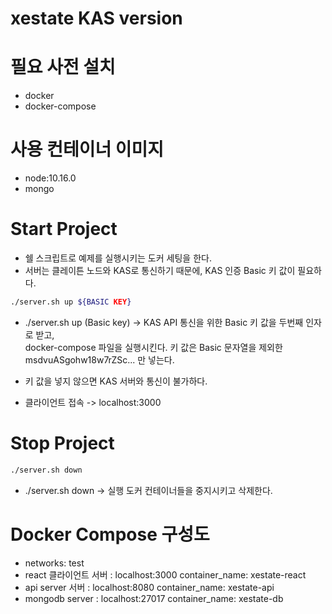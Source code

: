 # xestate KAS version

# 필요 사전 설치

- docker  
- docker-compose  

# 사용 컨테이너 이미지

- node:10.16.0  
- mongo  

# Start Project

- 쉘 스크립트로 예제를 실행시키는 도커 세팅을 한다.  
- 서버는 클레이튼 노드와 KAS로 통신하기 때문에, KAS 인증 Basic 키 값이 필요하다.  

```bash
./server.sh up ${BASIC KEY}
```
- ./server.sh up (Basic key) -> KAS API 통신을 위한 Basic 키 값을 두번째 인자로 받고,  
docker-compose 파일을 실행시킨다. 키 값은 Basic 문자열을 제외한 msdvuASgohw18w7rZSc... 만 넣는다.  

- 키 값을 넣지 않으면 KAS 서버와 통신이 불가하다.  
- 클라이언트 접속 -> localhost:3000  

# Stop Project

```bash
./server.sh down
```

- ./server.sh down -> 실행 도커 컨테이너들을 중지시키고 삭제한다.  

# Docker Compose 구성도

- networks: test  
- react 클라이언트 서버 : localhost:3000   container_name: xestate-react  
- api server 서버 : localhost:8080   container_name: xestate-api  
- mongodb server : localhost:27017   container_name: xestate-db  


